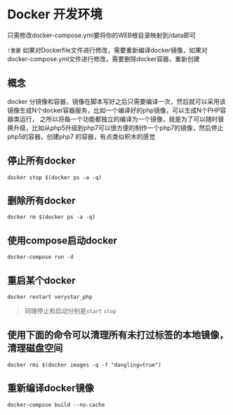 # Docker 开发环境

只需修改docker-compose.yml要将你的WEB根目录映射到/data即可

`!重要` 如果对Dockerfile文件进行修改，需要重新编译docker镜像，如果对docker-compose.yml文件进行修改，需要删除docker容器，重新创建

## 概念

docker 分镜像和容器，镜像在脚本写好之后只需要编译一次，然后就可以采用该镜像生成N个docker容器服务，比如一个编译好的php镜像，可以生成N个PHP容器类运行，
之所以将每一个功能都独立的编译为一个镜像，就是为了可以随时替换升级，比如从php5升级到php7可以很方便的制作一个php7的镜像，然后停止php5的容器，创建php7
的容器，有点类似积木的感觉

## 停止所有docker
```
docker stop $(docker ps -a -q) 
```

## 删除所有docker
```
docker rm $(docker ps -a -q) 
```

## 使用compose启动docker
```
docker-compose run -d
```

## 重启某个docker

```
docker restart verystar_php
```

> 同理停止和启动分别是`start` `stop`

## 使用下面的命令可以清理所有未打过标签的本地镜像，清理磁盘空间
```
docker rmi $(docker images -q -f "dangling=true")
```

## 重新编译docker镜像
```
docker-compose build --no-cache
```

